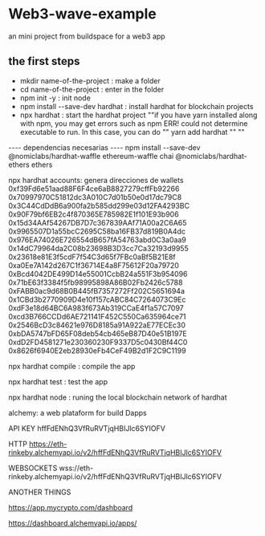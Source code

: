 # Web3-wave-example
an mini project from buildspace for a web3 app

## the first steps
* mkdir name-of-the-project : make a folder
* cd name-of-the-project : enter in the folder
* npm init -y : init node
* npm install --save-dev hardhat : install hardhat for blockchain projects
* npx hardhat : start the hardhat project ""if you have yarn installed along with npm, you may get errors such as npm ERR! could not determine executable to run. In this case, you can do "" yarn add hardhat "" ""

---- dependencias necesarias ----
npm install --save-dev @nomiclabs/hardhat-waffle ethereum-waffle chai @nomiclabs/hardhat-ethers ethers

npx hardhat accounts: genera direcciones de wallets
0xf39Fd6e51aad88F6F4ce6aB8827279cffFb92266
0x70997970C51812dc3A010C7d01b50e0d17dc79C8
0x3C44CdDdB6a900fa2b585dd299e03d12FA4293BC
0x90F79bf6EB2c4f870365E785982E1f101E93b906
0x15d34AAf54267DB7D7c367839AAf71A00a2C6A65
0x9965507D1a55bcC2695C58ba16FB37d819B0A4dc
0x976EA74026E726554dB657fA54763abd0C3a0aa9
0x14dC79964da2C08b23698B3D3cc7Ca32193d9955
0x23618e81E3f5cdF7f54C3d65f7FBc0aBf5B21E8f
0xa0Ee7A142d267C1f36714E4a8F75612F20a79720
0xBcd4042DE499D14e55001CcbB24a551F3b954096
0x71bE63f3384f5fb98995898A86B02Fb2426c5788
0xFABB0ac9d68B0B445fB7357272Ff202C5651694a
0x1CBd3b2770909D4e10f157cABC84C7264073C9Ec
0xdF3e18d64BC6A983f673Ab319CCaE4f1a57C7097
0xcd3B766CCDd6AE721141F452C550Ca635964ce71
0x2546BcD3c84621e976D8185a91A922aE77ECEc30
0xbDA5747bFD65F08deb54cb465eB87D40e51B197E
0xdD2FD4581271e230360230F9337D5c0430Bf44C0
0x8626f6940E2eb28930eFb4CeF49B2d1F2C9C1199

npx hardhat compile : compile the app

npx hardhat test : test the app

npx hardhat node : runing the local blockchain network of hardhat 

alchemy: a web plataform for build Dapps

API KEY
hffFdENhQ3VfRuRVTjqHBIJlc6SYIOFV

HTTP
https://eth-rinkeby.alchemyapi.io/v2/hffFdENhQ3VfRuRVTjqHBIJlc6SYIOFV

WEBSOCKETS
wss://eth-rinkeby.alchemyapi.io/v2/hffFdENhQ3VfRuRVTjqHBIJlc6SYIOFV

ANOTHER THINGS

https://app.mycrypto.com/dashboard

https://dashboard.alchemyapi.io/apps/